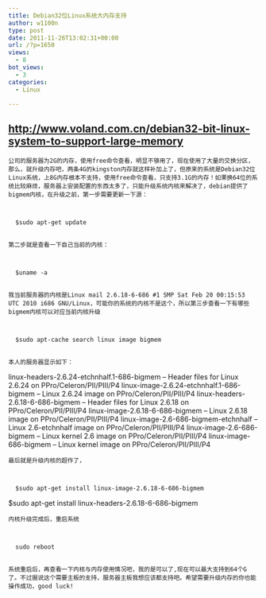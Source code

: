 ```yaml
---
title: Debian32位Linux系统大内存支持
author: w1100n
type: post
date: 2011-11-26T13:02:31+00:00
url: /?p=1650
views:
  - 8
bot_views:
  - 3
categories:
  - Linux

---
```

## <http://www.voland.com.cn/debian32-bit-linux-system-to-support-large-memory>
  
    公司的服务器为2G的内存，使用free命令查看，明显不够用了，现在使用了大量的交换分区，那么，就升级内存吧，两条4G的kingston内存就这样补加上了，但原来的系统是Debian32位Linux系统，上8G内存根本不支持，使用free命令查看，只支持3.1G的内存！如果换64位的系统比较麻烦，服务器上安装配置的东西太多了，只能升级系统内核来解决了，debian提供了bigmem内核，在升级之前，第一步需要更新一下源：
  
  
    
      $sudo apt-get update
  
  
    第二步就是查看一下自己当前的内核：
  
  
    
      $uname -a
  
  
    我当前服务器的内核是Linux mail 2.6.18-6-686 #1 SMP Sat Feb 20 00:15:53 UTC 2010 i686 GNU/Linux，可能你的系统的内核不是这个，所以第三步查看一下有哪些bigmem内核可以对应当前内核升级
  
  
    
      $sudo apt-cache search linux image bigmem
  
  
    本人的服务器显示如下：
 linux-headers-2.6.24-etchnhalf.1-686-bigmem – Header files for Linux 2.6.24 on PPro/Celeron/PII/PIII/P4
 linux-image-2.6.24-etchnhalf.1-686-bigmem – Linux 2.6.24 image on PPro/Celeron/PII/PIII/P4
 linux-headers-2.6.18-6-686-bigmem – Header files for Linux 2.6.18 on PPro/Celeron/PII/PIII/P4
 linux-image-2.6.18-6-686-bigmem – Linux 2.6.18 image on PPro/Celeron/PII/PIII/P4
 linux-image-2.6-686-bigmem-etchnhalf – Linux 2.6-etchnhalf image on PPro/Celeron/PII/PIII/P4
 linux-image-2.6-686-bigmem – Linux kernel 2.6 image on PPro/Celeron/PII/PIII/P4
 linux-image-686-bigmem – Linux kernel image on PPro/Celeron/PII/PIII/P4
  
  
    最后就是升级内核的超作了，
  
  
    
      $sudo apt-get install linux-image-2.6.18-6-686-bigmem
$sudo apt-get install linux-headers-2.6.18-6-686-bigmem
  
  
    内核升级完成后，重启系统
  
  
    
      sudo reboot
  
  
    系统重启后，再查看一下内核与内存使用情况吧，我的是可以了,现在可以最大支持到64个G了。不过据说这个需要主板的支持，服务器主板我想应该都支持吧。希望需要升级内存的你也能操作成功，good luck!
  
